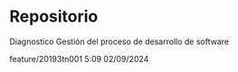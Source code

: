 # Repositorio
Diagnostico Gestión del proceso de desarrollo de software

feature/20193tn001 5:09 02/09/2024
